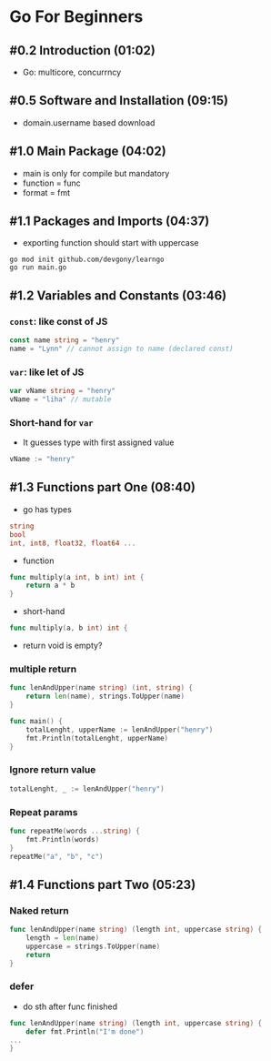 # Go For Beginners

## #0.2 Introduction (01:02)

- Go: multicore, concurrncy

## #0.5 Software and Installation (09:15)

- domain.username based download

## #1.0 Main Package (04:02)

- main is only for compile but mandatory
- function = func
- format = fmt

## #1.1 Packages and Imports (04:37)

- exporting function should start with uppercase

```
go mod init github.com/devgony/learngo
go run main.go
```

## #1.2 Variables and Constants (03:46)

### `const`: like const of JS

```go
const name string = "henry"
name = "Lynn" // cannot assign to name (declared const)
```

### `var`: like let of JS

```go
var vName string = "henry"
vName = "liha" // mutable
```

### Short-hand for `var`

- It guesses type with first assigned value

```go
vName := "henry"
```

## #1.3 Functions part One (08:40)

- go has types

```go
string
bool
int, int8, float32, float64 ...
```

- function

```go
func multiply(a int, b int) int {
	return a * b
}
```

- short-hand

```go
func multiply(a, b int) int {
```

- return void is empty?

### multiple return

```go
func lenAndUpper(name string) (int, string) {
	return len(name), strings.ToUpper(name)
}

func main() {
    totalLenght, upperName := lenAndUpper("henry")
    fmt.Println(totalLenght, upperName)
}
```

### Ignore return value

```go
totalLenght, _ := lenAndUpper("henry")
```

### Repeat params

```go
func repeatMe(words ...string) {
	fmt.Println(words)
}
repeatMe("a", "b", "c")
```

## #1.4 Functions part Two (05:23)

### Naked return

```go
func lenAndUpper(name string) (length int, uppercase string) {
	length = len(name)
	uppercase = strings.ToUpper(name)
	return
}
```

### defer

- do sth after func finished

```go
func lenAndUpper(name string) (length int, uppercase string) {
	defer fmt.Println("I'm done")
...
}
```
